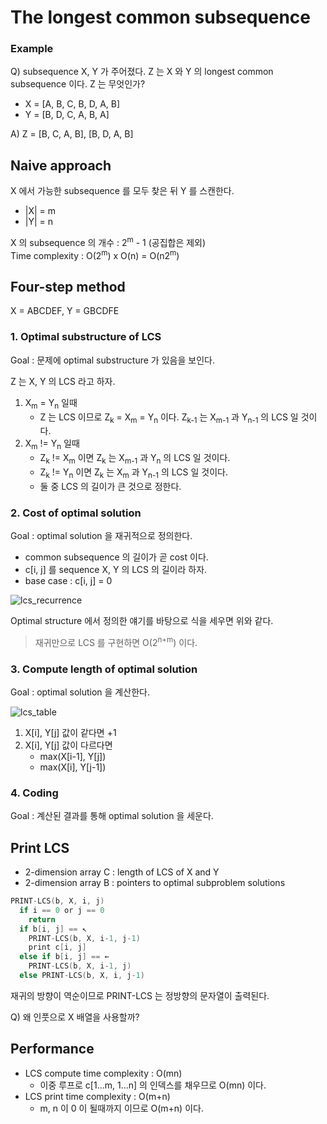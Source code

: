 # The longest common subsequence

### Example

Q) subsequence X, Y 가 주어졌다. Z 는 X 와 Y 의 longest common subsequence 이다. Z 는 무엇인가?
* X = [A, B, C, B, D, A, B]
* Y = [B, D, C, A, B, A]

A) Z = [B, C, A, B], [B, D, A, B]

## Naive approach

X 에서 가능한 subsequence 를 모두 찾은 뒤 Y 를 스캔한다.
* |X| = m
* |Y| = n

X 의 subsequence 의 개수 : 2<sup>m</sup> - 1 (공집합은 제외)  
Time complexity : O(2<sup>m</sup>) x O(n) = O(n2<sup>m</sup>)

## Four-step method 

X = ABCDEF, Y = GBCDFE

### 1. Optimal substructure of LCS

Goal : 문제에 optimal substructure 가 있음을 보인다.

Z 는 X, Y 의 LCS 라고 하자.

1. X<sub>m</sub> = Y<sub>n</sub> 일때
   * Z 는 LCS 이므로 Z<sub>k</sub> = X<sub>m</sub> = Y<sub>n</sub> 이다. Z<sub>k-1</sub> 는 X<sub>m-1</sub> 과 Y<sub>n-1</sub> 의 LCS 일 것이다.
2. X<sub>m</sub> != Y<sub>n</sub> 일때
   * Z<sub>k</sub> != X<sub>m</sub> 이면 Z<sub>k</sub> 는 X<sub>m-1</sub> 과 Y<sub>n</sub> 의 LCS 일 것이다.
   * Z<sub>k</sub> != Y<sub>n</sub> 이면 Z<sub>k</sub> 는 X<sub>m</sub> 과 Y<sub>n-1</sub> 의 LCS 일 것이다.
   * 둘 중 LCS 의 길이가 큰 것으로 정한다.

### 2. Cost of optimal solution

Goal : optimal solution 을 재귀적으로 정의한다.

* common subsequence 의 길이가 곧 cost 이다.
* c[i, j] 를 sequence X, Y 의 LCS 의 길이라 하자.
* base case : c[i, j] = 0

![lcs_recurrence](https://user-images.githubusercontent.com/48989903/137073660-7ca876f9-b7bf-4aae-b62d-4b7ef93de466.png)

Optimal structure 에서 정의한 얘기를 바탕으로 식을 세우면 위와 같다.

> 재귀만으로 LCS 를 구현하면 O(2<sup>n+m</sup>) 이다.

### 3. Compute length of optimal solution

Goal : optimal solution 을 계산한다.

![lcs_table](https://user-images.githubusercontent.com/48989903/137075138-2eb17114-ad3d-424b-8f76-a84f1e17814c.png)

1. X[i], Y[j] 값이 같다면 +1
2. X[i], Y[j] 값이 다르다면
   * max(X[i-1], Y[j])
   * max(X[i], Y[j-1])

### 4. Coding

Goal : 계산된 결과를 통해 optimal solution 을 세운다.

## Print LCS

* 2-dimension array C : length of LCS of X and Y
* 2-dimension array B : pointers to optimal subproblem solutions
 
```.c
PRINT-LCS(b, X, i, j)
  if i == 0 or j == 0
    return
  if b[i, j] == ↖
    PRINT-LCS(b, X, i-1, j-1)
    print c[i, j]
  else if b[i, j] == ←
    PRINT-LCS(b, X, i-1, j)
  else PRINT-LCS(b, X, i, j-1)
```

재귀의 방향이 역순이므로 PRINT-LCS 는 정방향의 문자열이 출력된다.

Q) 왜 인풋으로 X 배열을 사용할까?

## Performance

* LCS compute time complexity : O(mn)
  * 이중 루프로 c[1...m, 1...n] 의 인덱스를 채우므로 O(mn) 이다.
* LCS print time complexity : O(m+n)
  * m, n 이 0 이 될때까지 이므로 O(m+n) 이다.
